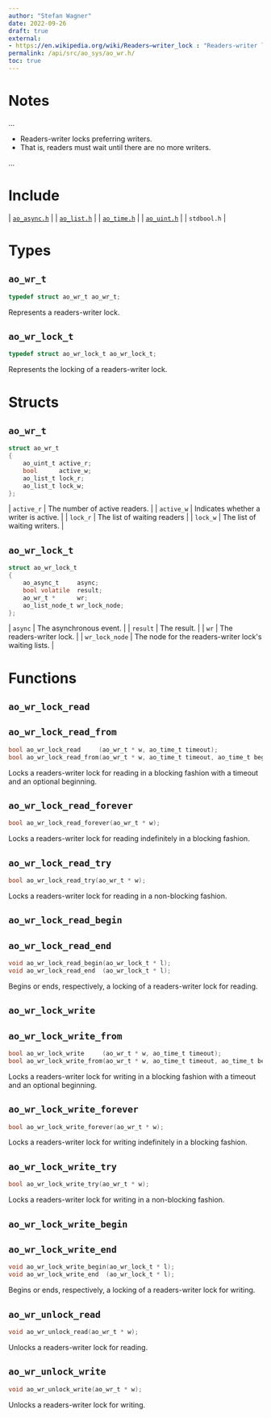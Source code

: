 ```yaml
---
author: "Stefan Wagner"
date: 2022-09-26
draft: true
external:
- https://en.wikipedia.org/wiki/Readers–writer_lock : "Readers-writer lock"
permalink: /api/src/ao_sys/ao_wr.h/
toc: true
---
```


# Notes

...

- Readers-writer locks preferring writers.
- That is, readers must wait until there are no more writers.

...

# Include

| [`ao_async.h`](ao_async.h.md) |
| [`ao_list.h`](../ao/ao_list.h.md) |
| [`ao_time.h`](ao_time.h.md) |
| [`ao_uint.h`](../ao/ao_uint.h.md) |
| `stdbool.h` |

# Types

## `ao_wr_t`

```c
typedef struct ao_wr_t ao_wr_t;
```

Represents a readers-writer lock.

## `ao_wr_lock_t`

```c
typedef struct ao_wr_lock_t ao_wr_lock_t;
```

Represents the locking of a readers-writer lock.

# Structs

## `ao_wr_t`

```c
struct ao_wr_t
{
    ao_uint_t active_r;
    bool      active_w;
    ao_list_t lock_r;
    ao_list_t lock_w;
};
```

| `active_r` | The number of active readers. |
| `active_w` | Indicates whether a writer is active. |
| `lock_r` | The list of waiting readers |
| `lock_w` | The list of waiting writers. |

## `ao_wr_lock_t`

```c
struct ao_wr_lock_t
{
    ao_async_t     async;
    bool volatile  result;
    ao_wr_t *      wr;
    ao_list_node_t wr_lock_node;
};
```

| `async` | The asynchronous event. |
| `result` | The result. |
| `wr` | The readers-writer lock. |
| `wr_lock_node` | The node for the readers-writer lock's waiting lists. |

# Functions

## `ao_wr_lock_read`
## `ao_wr_lock_read_from`

```c
bool ao_wr_lock_read     (ao_wr_t * w, ao_time_t timeout);
bool ao_wr_lock_read_from(ao_wr_t * w, ao_time_t timeout, ao_time_t beginning);
```

Locks a readers-writer lock for reading in a blocking fashion with a timeout and an optional beginning.

## `ao_wr_lock_read_forever`

```c
bool ao_wr_lock_read_forever(ao_wr_t * w);
```

Locks a readers-writer lock for reading indefinitely in a blocking fashion.

## `ao_wr_lock_read_try`

```c
bool ao_wr_lock_read_try(ao_wr_t * w);
```

Locks a readers-writer lock for reading in a non-blocking fashion.

## `ao_wr_lock_read_begin`
## `ao_wr_lock_read_end`

```c
void ao_wr_lock_read_begin(ao_wr_lock_t * l);
void ao_wr_lock_read_end  (ao_wr_lock_t * l);
```

Begins or ends, respectively, a locking of a readers-writer lock for reading.

## `ao_wr_lock_write`
## `ao_wr_lock_write_from`

```c
bool ao_wr_lock_write     (ao_wr_t * w, ao_time_t timeout);
bool ao_wr_lock_write_from(ao_wr_t * w, ao_time_t timeout, ao_time_t beginning);
```

Locks a readers-writer lock for writing in a blocking fashion with a timeout and an optional beginning.

## `ao_wr_lock_write_forever`

```c
bool ao_wr_lock_write_forever(ao_wr_t * w);
```

Locks a readers-writer lock for writing indefinitely in a blocking fashion.

## `ao_wr_lock_write_try`

```c
bool ao_wr_lock_write_try(ao_wr_t * w);
```

Locks a readers-writer lock for writing in a non-blocking fashion.

## `ao_wr_lock_write_begin`
## `ao_wr_lock_write_end`

```c
void ao_wr_lock_write_begin(ao_wr_lock_t * l);
void ao_wr_lock_write_end  (ao_wr_lock_t * l);
```

Begins or ends, respectively, a locking of a readers-writer lock for writing.

## `ao_wr_unlock_read`

```c
void ao_wr_unlock_read(ao_wr_t * w);
```

Unlocks a readers-writer lock for reading.

## `ao_wr_unlock_write`

```c
void ao_wr_unlock_write(ao_wr_t * w);
```

Unlocks a readers-writer lock for writing.
